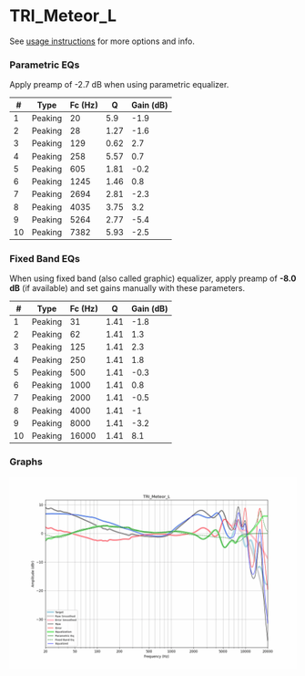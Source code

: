 # TRI_Meteor_L
See [usage instructions](https://github.com/jaakkopasanen/AutoEq#usage) for more options and info.

### Parametric EQs
Apply preamp of -2.7 dB when using parametric equalizer.

|   # | Type    |   Fc (Hz) |    Q |   Gain (dB) |
|-----|---------|-----------|------|-------------|
|   1 | Peaking |        20 | 5.9  |        -1.9 |
|   2 | Peaking |        28 | 1.27 |        -1.6 |
|   3 | Peaking |       129 | 0.62 |         2.7 |
|   4 | Peaking |       258 | 5.57 |         0.7 |
|   5 | Peaking |       605 | 1.81 |        -0.2 |
|   6 | Peaking |      1245 | 1.46 |         0.8 |
|   7 | Peaking |      2694 | 2.81 |        -2.3 |
|   8 | Peaking |      4035 | 3.75 |         3.2 |
|   9 | Peaking |      5264 | 2.77 |        -5.4 |
|  10 | Peaking |      7382 | 5.93 |        -2.5 |

### Fixed Band EQs
When using fixed band (also called graphic) equalizer, apply preamp of **-8.0 dB** (if available) and set gains manually with these parameters.

|   # | Type    |   Fc (Hz) |    Q |   Gain (dB) |
|-----|---------|-----------|------|-------------|
|   1 | Peaking |        31 | 1.41 |        -1.8 |
|   2 | Peaking |        62 | 1.41 |         1.3 |
|   3 | Peaking |       125 | 1.41 |         2.3 |
|   4 | Peaking |       250 | 1.41 |         1.8 |
|   5 | Peaking |       500 | 1.41 |        -0.3 |
|   6 | Peaking |      1000 | 1.41 |         0.8 |
|   7 | Peaking |      2000 | 1.41 |        -0.5 |
|   8 | Peaking |      4000 | 1.41 |        -1   |
|   9 | Peaking |      8000 | 1.41 |        -3.2 |
|  10 | Peaking |     16000 | 1.41 |         8.1 |

### Graphs
![](./TRI_Meteor_L.png)
